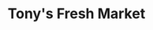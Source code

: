 ---
title: "Tony's Fresh Market"
url: /chicago/tonys-fresh-market-north-lincoln-avenue/
shop: Supermarkt
---
